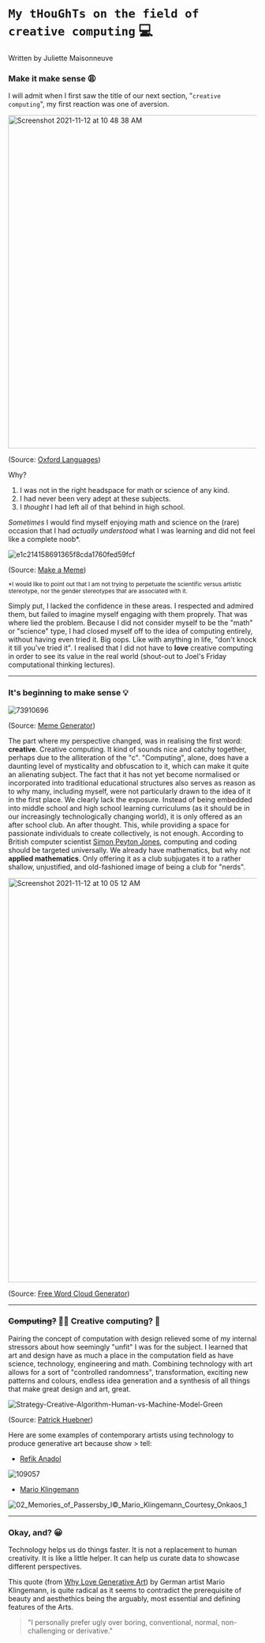 # `My tHouGhTs on the field of creative computing` 💻

Written by Juliette Maisonneuve

### Make it make sense 😩

I will admit when I first saw the title of our next section, "`creative computing`", my first reaction was one of aversion. 

<img width="674" alt="Screenshot 2021-11-12 at 10 48 38 AM" src="https://user-images.githubusercontent.com/93985229/141455022-6528bdda-125c-41e4-863f-c417547c758f.png">

(Source: [Oxford Languages](https://www.google.com/search?q=aversion+define&oq=aversion+define&aqs=chrome.0.69i59j0i22i30l9.2980j0j9&sourceid=chrome&ie=UTF-8))

Why?

1. I was not in the right headspace for math or science of any kind. 
2. I had never been very adept at these subjects.
3. I *thought* I had left all of that behind in high school. 

*Sometimes* I would find myself enjoying math and science on the (rare) occasion that I had *actually understood* what I was learning and did not feel like a complete noob\*.

![e1c214158691365f8cda1760fed59fcf](https://user-images.githubusercontent.com/93985229/141436845-8b0ecfdb-350e-41f4-9325-715536ceb139.jpg)

(Source: [Make a Meme](https://makeameme.org/meme/not-sure-if-5ba881))

<sub>\*I would like to point out that I am not trying to perpetuate the scientific versus artistic stereotype, nor the gender stereotypes that are associated with it.<sub> 

Simply put, I lacked the confidence in these areas. I respected and admired them, but failed to imagine myself engaging with them proprely. That was where lied the problem. Because I did not consider myself to be the "math" or "science" type, I had closed myself off to the idea of computing entirely, without having even tried it. Big oops. Like with anything in life, "don't knock it till you've tried it". I realised that I did not have to **love** creative computing in order to see its value in the real world (shout-out to Joel's Friday computational thinking lectures).
  
*****************************************************
  
### It's beginning to make sense 💡
  
![73910696](https://user-images.githubusercontent.com/93985229/141462959-03217879-90ca-4e19-9918-8715bc46755a.jpg)

(Source: [Meme Generator](https://memegenerator.net/instance/73910696/a-whole-new-world-a-whole-new-world)) 
  
The part where my perspective changed, was in realising the first word: **creative**. Creative computing. It kind of sounds nice and catchy together, perhaps due to the alliteration of the "c". "Computing", alone, does have a daunting level of mysticality and obfuscation to it, which can make it quite an alienating subject. The fact that it has not yet become normalised or incorporated into traditional educational structures also serves as reason as to why many, including myself, were not particularly drawn to the idea of it in the first place. We clearly lack the exposure. Instead of being embedded into middle school and high school learning curriculums (as it should be in our increasingly technologically changing world), it is only offered as an after school club. An after thought. This, while providing a space for passionate individuals to create collectively, is not enough. According to British computer scientist [Simon Peyton Jones](https://www.youtube.com/watch?v=Ia55clAtdMs), computing and coding should be targeted universally. We already have mathematics, but why not **applied mathematics**. Only offering it as a club subjugates it to a rather shallow, unjustified, and old-fashioned image of being a club for "nerds". 

<img width="818" alt="Screenshot 2021-11-12 at 10 05 12 AM" src="https://user-images.githubusercontent.com/93985229/141449246-ceea9b1d-2d55-419a-b5f5-ade5bd910089.png">

(Source: [Free Word Cloud Generator](https://www.freewordcloudgenerator.com/))
  
*****************************************************
  
### ~~Computing?~~ 🙅‍♀️ Creative computing? 🤰
Pairing the concept of computation with design relieved some of my internal stressors about how seemingly "unfit" I was for the subject. I learned that art and design have as much a place in the computation field as have science, technology, engineering and math. Combining technology with art allows for a sort of "controlled randomness", transformation, exciting new patterns and colours, endless idea generation and a synthesis of all things that make great design and art, great.

![Strategy-Creative-Algorithm-Human-vs-Machine-Model-Green](https://user-images.githubusercontent.com/93985229/141434176-c9ed9a3c-fa1b-41b4-9f26-932f6b2d71cd.png)
  
(Source: [Patrick Huebner](https://www.patrik-huebner.com/method))

Here are some examples of contemporary artists using technology to produce generative art because show > tell:
  
* [Refik Anadol](https://www.youtube.com/watch?v=I-EIVlHvHRM)

![109057](https://user-images.githubusercontent.com/93985229/141463650-5fad8cf7-4c0d-4551-9601-6ef5416362b2.jpg)
  
* [Mario Klingemann](https://quasimondo.com/)

![02_Memories_of_Passersby_I©_Mario_Klingemann_Courtesy_Onkaos_1](https://user-images.githubusercontent.com/93985229/141464610-70fb98a0-12c0-43b0-b102-272979d72df3.jpg)
  
*****************************************************
  
### Okay, and? 😀
  
Technology helps us do things faster. It is not a replacement to human creativity. It is like a little helper. It can help us curate data to showcase different perspectives. 

This quote (from [Why Love Generative Art](https://www.artnome.com/news/2018/8/8/why-love-generative-art)) by German artist Mario Klingemann, is quite radical as it seems to contradict the prerequisite of beauty and aesthethics being the arguably, most essential and defining features of the Arts. 
  
>"I personally prefer ugly over boring, conventional, normal, non-challenging or derivative."
